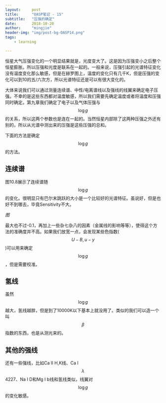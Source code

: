 ```yaml
---
layout:     post
title:      "OASP笔记 - 15"
subtitle:   "压强的确定"
date:       2018-10-20
author:     "mingjie"
header-img: "img/post-bg-OASP14.png"
tags:
    - learning

---
```


恒星大气压强变化的一个明显结果就是，光度变大了。这是因为压强变小之后整个恒星膨胀。所以压强和光度是联系在一起的。一般来说，压强引起的光谱特征变化没有温度变化那么敏感，但是在赫罗图上，温度的变化只有几千K，但是压强的变化可以到10的五/六次方，所以光谱特征还是可以有很大变化的。

大体来说我们可以通过测量连续谱、中性/电离谱线以及强线的线翼来确定电子压强。不幸的是这些东西都对温度敏感，所以我们需要先确定温度或者将温度和压强同时确定。第九章我们确定了电子以及气体压强与$$ \log{g} $$的关系，所以这两个参数也是连在一起的。当然恒星内部除了这两种压强之外还有别的，所以从光谱中测出来的压强是这些压强的总和。

下面的方法是确定$$ \log{g} $$的方法。

## 连续谱

图10.8展示了连续谱随$$ \log{g} $$的变化。很明显只有巴尔末跳跃的大小是一个比较好的光谱特征。虽说好，但是也好不到哪去，毕竟Sensitivity不大。

*图*

最大也不过-0.1，再加上一些杂七杂八的因素（金属线的影响等等），使得这个方法的准确度并不高。如果我们放宽一点，会发现某些色指数($$ U-B, u-y $$)可以用来确定$$ \log{g} $$，但是需要校准。

## 氢线

虽然$$ \log{g} $$越大，氢线越胖，但是到了10000K以下基本上就没用了。类似的我们可以造一个叫$$ \beta $$指数的东西，也是从测光来的。

## 其他的强线

还有一些强线，比如Ca II H,K线、Ca I $$ \lambda $$4227、Na I D和Mg I b线和氢线类似，线翼对$$ \log{g} $$的变化敏感。

